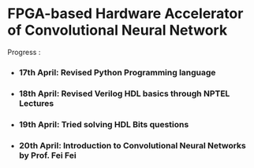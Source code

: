 
# FPGA-based Hardware Accelerator of Convolutional Neural Network 

Progress :
- ### 17th April: Revised Python Programming language
- ### 18th April: Revised Verilog HDL basics through NPTEL Lectures
- ### 19th April: Tried solving HDL Bits questions
- ### 20th April: Introduction to Convolutional Neural Networks by Prof. Fei Fei

